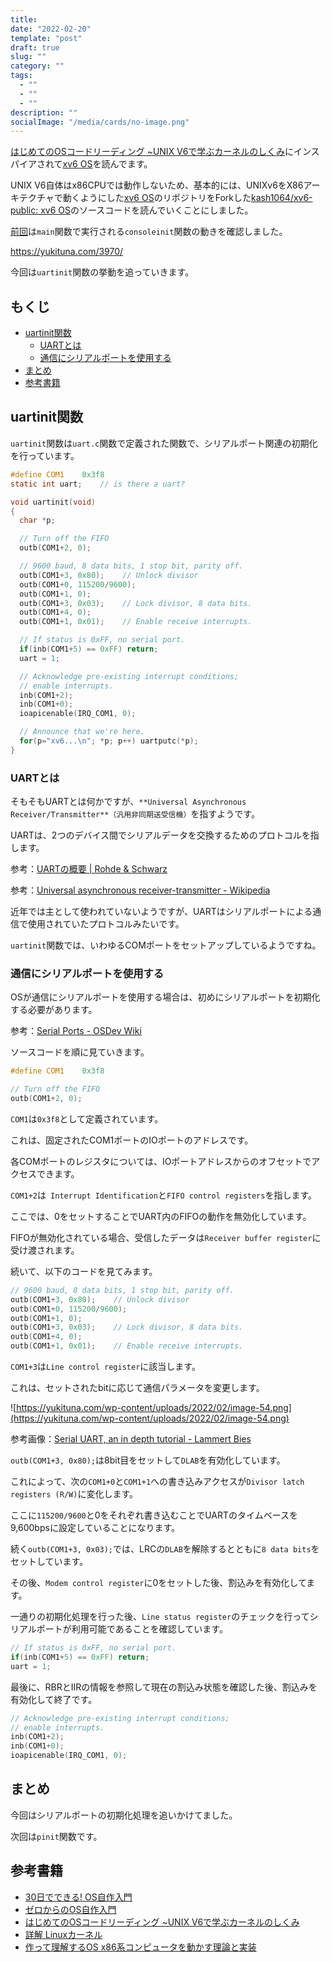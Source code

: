 ```yaml
---
title: 
date: "2022-02-20"
template: "post"
draft: true
slug: ""
category: ""
tags:
  - ""
  - ""
  - ""
description: ""
socialImage: "/media/cards/no-image.png"
---
```


[はじめてのOSコードリーディング ~UNIX V6で学ぶカーネルのしくみ](https://amzn.to/3q8TU3K)にインスパイアされて[xv6 OS](https://github.com/mit-pdos/xv6-public)を読んでます。

UNIX V6自体はx86CPUでは動作しないため、基本的には、UNIXv6をX86アーキテクチャで動くようにした[xv6 OS](https://github.com/mit-pdos/xv6-public)のリポジトリをForkした[kash1064/xv6-public: xv6 OS](https://github.com/kash1064/xv6-public)のソースコードを読んでいくことにしました。

[前回](https://yukituna.com/3970/)は`main`関数で実行される`consoleinit`関数の動きを確認しました。

https://yukituna.com/3970/

今回は`uartinit`関数の挙動を追っていきます。

<!-- omit in toc -->
## もくじ
- [uartinit関数](#uartinit関数)
  - [UARTとは](#uartとは)
  - [通信にシリアルポートを使用する](#通信にシリアルポートを使用する)
- [まとめ](#まとめ)
- [参考書籍](#参考書籍)

## uartinit関数

`uartinit`関数は`uart.c`関数で定義された関数で、シリアルポート関連の初期化を行っています。

``` c
#define COM1    0x3f8
static int uart;    // is there a uart?

void uartinit(void)
{
  char *p;

  // Turn off the FIFO
  outb(COM1+2, 0);

  // 9600 baud, 8 data bits, 1 stop bit, parity off.
  outb(COM1+3, 0x80);    // Unlock divisor
  outb(COM1+0, 115200/9600);
  outb(COM1+1, 0);
  outb(COM1+3, 0x03);    // Lock divisor, 8 data bits.
  outb(COM1+4, 0);
  outb(COM1+1, 0x01);    // Enable receive interrupts.

  // If status is 0xFF, no serial port.
  if(inb(COM1+5) == 0xFF) return;
  uart = 1;

  // Acknowledge pre-existing interrupt conditions;
  // enable interrupts.
  inb(COM1+2);
  inb(COM1+0);
  ioapicenable(IRQ_COM1, 0);

  // Announce that we're here.
  for(p="xv6...\n"; *p; p++) uartputc(*p);
}
```

### UARTとは

そもそもUARTとは何かですが、`**Universal Asynchronous Receiver/Transmitter**（汎用非同期送受信機）`を指すようです。

UARTは、2つのデバイス間でシリアルデータを交換するためのプロトコルを指します。

参考：[UARTの概要 | Rohde & Schwarz](https://www.rohde-schwarz.com/jp/products/test-and-measurement/oscilloscopes/educational-content/understanding-uart_254524.html)

参考：[Universal asynchronous receiver-transmitter - Wikipedia](https://en.wikipedia.org/wiki/Universal_asynchronous_receiver-transmitter)

近年では主として使われていないようですが、UARTはシリアルポートによる通信で使用されていたプロトコルみたいです。

`uartinit`関数では、いわゆるCOMポートをセットアップしているようですね。

### 通信にシリアルポートを使用する

OSが通信にシリアルポートを使用する場合は、初めにシリアルポートを初期化する必要があります。

参考：[Serial Ports - OSDev Wiki](https://wiki.osdev.org/Serial_Ports)

ソースコードを順に見ていきます。

``` c
#define COM1    0x3f8

// Turn off the FIFO
outb(COM1+2, 0);
```

`COM1`は`0x3f8`として定義されています。

これは、固定されたCOM1ポートのIOポートのアドレスです。

各COMポートのレジスタについては、IOポートアドレスからのオフセットでアクセスできます。

`COM1+2`は` Interrupt Identification`と`FIFO control registers`を指します。

ここでは、0をセットすることでUART内のFIFOの動作を無効化しています。

FIFOが無効化されている場合、受信したデータは`Receiver buffer register`に受け渡されます。

続いて、以下のコードを見てみます。

``` c
// 9600 baud, 8 data bits, 1 stop bit, parity off.
outb(COM1+3, 0x80);    // Unlock divisor
outb(COM1+0, 115200/9600);
outb(COM1+1, 0);
outb(COM1+3, 0x03);    // Lock divisor, 8 data bits.
outb(COM1+4, 0);
outb(COM1+1, 0x01);    // Enable receive interrupts.
```

`COM1+3`は`Line control register`に該当します。

これは、セットされたbitに応じて通信パラメータを変更します。

![https://yukituna.com/wp-content/uploads/2022/02/image-54.png](https://yukituna.com/wp-content/uploads/2022/02/image-54.png)

参考画像：[Serial UART, an in depth tutorial - Lammert Bies](https://www.lammertbies.nl/comm/info/serial-uart)

`outb(COM1+3, 0x80);`は8bit目をセットして`DLAB`を有効化しています。

これによって、次の`COM1+0`と`COM1+1`への書き込みアクセスが`Divisor latch registers (R/W)`に変化します。

ここに`115200/9600`と0をそれぞれ書き込むことでUARTのタイムベースを9,600bpsに設定していることになります。

続く`outb(COM1+3, 0x03);`では、LRCの`DLAB`を解除するとともに`8 data bits`をセットしています。

その後、`Modem control register`に0をセットした後、割込みを有効化してます。

一通りの初期化処理を行った後、`Line status register`のチェックを行ってシリアルポートが利用可能であることを確認しています。

``` c
// If status is 0xFF, no serial port.
if(inb(COM1+5) == 0xFF) return;
uart = 1;
```

最後に、RBRとIIRの情報を参照して現在の割込み状態を確認した後、割込みを有効化して終了です。

``` c
// Acknowledge pre-existing interrupt conditions;
// enable interrupts.
inb(COM1+2);
inb(COM1+0);
ioapicenable(IRQ_COM1, 0);
```

## まとめ

今回はシリアルポートの初期化処理を追いかけてました。

次回は`pinit`関数です。

## 参考書籍

- [30日でできる! OS自作入門](https://amzn.to/3qZSCY7)
- [ゼロからのOS自作入門](https://amzn.to/3qXYsZX)
- [はじめてのOSコードリーディング ~UNIX V6で学ぶカーネルのしくみ](https://amzn.to/3q8TU3K)
- [詳解 Linuxカーネル](https://amzn.to/3I6fkVt)
- [作って理解するOS x86系コンピュータを動かす理論と実装](https://amzn.to/3JRUdI2)